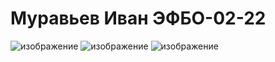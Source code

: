 # Муравьев Иван ЭФБО-02-22
![изображение](https://github.com/user-attachments/assets/c49cd2d6-f1aa-4008-8b73-1d311988b90c)
![изображение](https://github.com/user-attachments/assets/1c0d6dc7-769d-4c1e-89e4-275025223c41)
![изображение](https://github.com/user-attachments/assets/405ed262-455a-4c8e-836e-a5ab23bb8bd2)
